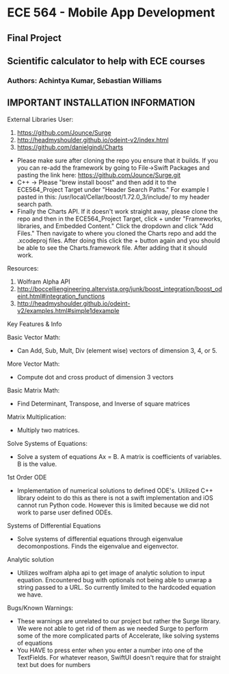 # ECE 564 - Mobile App Development

## Final Project
## Scientific calculator to help with ECE courses

### Authors: Achintya Kumar, Sebastian Williams

## IMPORTANT INSTALLATION INFORMATION

External Libraries User:
1. https://github.com/Jounce/Surge
2. http://headmyshoulder.github.io/odeint-v2/index.html
3. https://github.com/danielgindi/Charts

* Please make sure after cloning the repo you ensure that it builds. If you you can re-add the framework by going to  File->Swift Packages and pasting the link here: https://github.com/Jounce/Surge.git
* C++ -> Please "brew install boost" and then add it to the ECE564_Project Target under "Header Search Paths." For example I pasted in this: /usr/local/Cellar/boost/1.72.0_3/include/ to my header search path.
* Finally the Charts API. If it doesn't work straight away, please clone the repo and then in the ECE564_Project Target, click + under "Frameworks, libraries, and Embedded Content." Click the dropdown and click "Add Files." Then navigate to where you cloned the Charts repo and add the .xcodeproj files. After doing this click the + button again and you should be able to see the Charts.framework file. After adding that it should work.


Resources:
1. Wolfram Alpha API
2. http://boccelliengineering.altervista.org/junk/boost_integration/boost_odeint.html#integration_functions
3. http://headmyshoulder.github.io/odeint-v2/examples.html#simple1dexample

Key Features & Info

Basic Vector Math:
* Can Add, Sub, Mult, Div (element wise) vectors of dimension 3, 4, or 5.

More Vector Math:
* Compute dot and cross product of dimension 3 vectors

Basic Matrix Math:
* Find Determinant, Transpose, and Inverse of square matrices

Matrix Multiplication:
* Multiply two matrices.

Solve Systems of Equations:
* Solve a system of equations Ax = B. A matrix is coefficients of variables. B is the value.

1st Order ODE 
* Implementation of numerical solutions to defined ODE's. Utilized C++ library odeint to do this as there is not a swift implementation and iOS cannot run Python code. However this is limited
because we did not work to parse user defined ODEs.

Systems of Differential Equations
* Solve systems of differential equations through eigenvalue decomonpostions. Finds the eigenvalue and eigenvector.

Analytic solution 
* Utilizes wolfram alpha api to get image of analytic solution to input equation. Encountered bug with optionals not being able to unwrap a string passed to a URL. So currently limited to the hardcoded equation we have.


Bugs/Known Warnings:
* These warnings are unrelated to our project but rather the Surge library. We were not able to get rid of them as we needed Surge
to perform some of the more complicated parts of Accelerate, like solving systems of equations
* You HAVE to press enter when you enter a number into one of the TextFields. For whatever reason, SwiftUI doesn't require that for straight text but does for numbers
